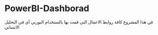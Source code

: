 # PowerBI-Dashborad
في هذا المشروع كافة روابط الاعمال التي قمت بها بالستخدام البوربي آي في التحليل الانساني
